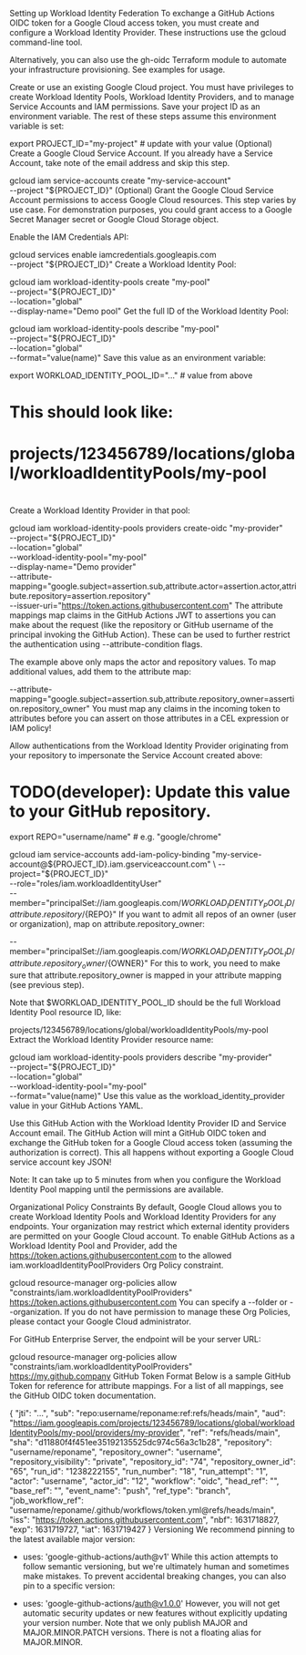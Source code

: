 Setting up Workload Identity Federation
To exchange a GitHub Actions OIDC token for a Google Cloud access token, you must create and configure a Workload Identity Provider. These instructions use the gcloud command-line tool.

Alternatively, you can also use the gh-oidc Terraform module to automate your infrastructure provisioning. See examples for usage.

Create or use an existing Google Cloud project. You must have privileges to create Workload Identity Pools, Workload Identity Providers, and to manage Service Accounts and IAM permissions. Save your project ID as an environment variable. The rest of these steps assume this environment variable is set:

export PROJECT_ID="my-project" # update with your value
(Optional) Create a Google Cloud Service Account. If you already have a Service Account, take note of the email address and skip this step.

gcloud iam service-accounts create "my-service-account" \
  --project "${PROJECT_ID}"
(Optional) Grant the Google Cloud Service Account permissions to access Google Cloud resources. This step varies by use case. For demonstration purposes, you could grant access to a Google Secret Manager secret or Google Cloud Storage object.

Enable the IAM Credentials API:

gcloud services enable iamcredentials.googleapis.com \
  --project "${PROJECT_ID}"
Create a Workload Identity Pool:

gcloud iam workload-identity-pools create "my-pool" \
  --project="${PROJECT_ID}" \
  --location="global" \
  --display-name="Demo pool"
Get the full ID of the Workload Identity Pool:

gcloud iam workload-identity-pools describe "my-pool" \
  --project="${PROJECT_ID}" \
  --location="global" \
  --format="value(name)"
Save this value as an environment variable:

export WORKLOAD_IDENTITY_POOL_ID="..." # value from above

# This should look like:
#
#   projects/123456789/locations/global/workloadIdentityPools/my-pool
#
Create a Workload Identity Provider in that pool:

gcloud iam workload-identity-pools providers create-oidc "my-provider" \
  --project="${PROJECT_ID}" \
  --location="global" \
  --workload-identity-pool="my-pool" \
  --display-name="Demo provider" \
  --attribute-mapping="google.subject=assertion.sub,attribute.actor=assertion.actor,attribute.repository=assertion.repository" \
  --issuer-uri="https://token.actions.githubusercontent.com"
The attribute mappings map claims in the GitHub Actions JWT to assertions you can make about the request (like the repository or GitHub username of the principal invoking the GitHub Action). These can be used to further restrict the authentication using --attribute-condition flags.

The example above only maps the actor and repository values. To map additional values, add them to the attribute map:

--attribute-mapping="google.subject=assertion.sub,attribute.repository_owner=assertion.repository_owner"
You must map any claims in the incoming token to attributes before you can assert on those attributes in a CEL expression or IAM policy!

Allow authentications from the Workload Identity Provider originating from your repository to impersonate the Service Account created above:

# TODO(developer): Update this value to your GitHub repository.
export REPO="username/name" # e.g. "google/chrome"

gcloud iam service-accounts add-iam-policy-binding "my-service-account@${PROJECT_ID}.iam.gserviceaccount.com" \
  --project="${PROJECT_ID}" \
  --role="roles/iam.workloadIdentityUser" \
  --member="principalSet://iam.googleapis.com/${WORKLOAD_IDENTITY_POOL_ID}/attribute.repository/${REPO}"
If you want to admit all repos of an owner (user or organization), map on attribute.repository_owner:

--member="principalSet://iam.googleapis.com/${WORKLOAD_IDENTITY_POOL_ID}/attribute.repository_owner/${OWNER}"
For this to work, you need to make sure that attribute.repository_owner is mapped in your attribute mapping (see previous step).

Note that $WORKLOAD_IDENTITY_POOL_ID should be the full Workload Identity Pool resource ID, like:

projects/123456789/locations/global/workloadIdentityPools/my-pool
Extract the Workload Identity Provider resource name:

gcloud iam workload-identity-pools providers describe "my-provider" \
  --project="${PROJECT_ID}" \
  --location="global" \
  --workload-identity-pool="my-pool" \
  --format="value(name)"
Use this value as the workload_identity_provider value in your GitHub Actions YAML.

Use this GitHub Action with the Workload Identity Provider ID and Service Account email. The GitHub Action will mint a GitHub OIDC token and exchange the GitHub token for a Google Cloud access token (assuming the authorization is correct). This all happens without exporting a Google Cloud service account key JSON!

Note: It can take up to 5 minutes from when you configure the Workload Identity Pool mapping until the permissions are available.

Organizational Policy Constraints
By default, Google Cloud allows you to create Workload Identity Pools and Workload Identity Providers for any endpoints. Your organization may restrict which external identity providers are permitted on your Google Cloud account. To enable GitHub Actions as a Workload Identity Pool and Provider, add the https://token.actions.githubusercontent.com to the allowed iam.workloadIdentityPoolProviders Org Policy constraint.

gcloud resource-manager org-policies allow "constraints/iam.workloadIdentityPoolProviders" \
  https://token.actions.githubusercontent.com
You can specify a --folder or --organization. If you do not have permission to manage these Org Policies, please contact your Google Cloud administrator.

For GitHub Enterprise Server, the endpoint will be your server URL:

gcloud resource-manager org-policies allow "constraints/iam.workloadIdentityPoolProviders" \
  https://my.github.company
GitHub Token Format
Below is a sample GitHub Token for reference for attribute mappings. For a list of all mappings, see the GitHub OIDC token documentation.

{
  "jti": "...",
  "sub": "repo:username/reponame:ref:refs/heads/main",
  "aud": "https://iam.googleapis.com/projects/123456789/locations/global/workloadIdentityPools/my-pool/providers/my-provider",
  "ref": "refs/heads/main",
  "sha": "d11880f4f451ee35192135525dc974c56a3c1b28",
  "repository": "username/reponame",
  "repository_owner": "username",
  "repository_visibility": "private",
  "repository_id": "74",
  "repository_owner_id": "65",
  "run_id": "1238222155",
  "run_number": "18",
  "run_attempt": "1",
  "actor": "username",
  "actor_id": "12",
  "workflow": "oidc",
  "head_ref": "",
  "base_ref": "",
  "event_name": "push",
  "ref_type": "branch",
  "job_workflow_ref": "username/reponame/.github/workflows/token.yml@refs/heads/main",
  "iss": "https://token.actions.githubusercontent.com",
  "nbf": 1631718827,
  "exp": 1631719727,
  "iat": 1631719427
}
Versioning
We recommend pinning to the latest available major version:

- uses: 'google-github-actions/auth@v1'
While this action attempts to follow semantic versioning, but we're ultimately human and sometimes make mistakes. To prevent accidental breaking changes, you can also pin to a specific version:

- uses: 'google-github-actions/auth@v1.0.0'
However, you will not get automatic security updates or new features without explicitly updating your version number. Note that we only publish MAJOR and MAJOR.MINOR.PATCH versions. There is not a floating alias for MAJOR.MINOR.